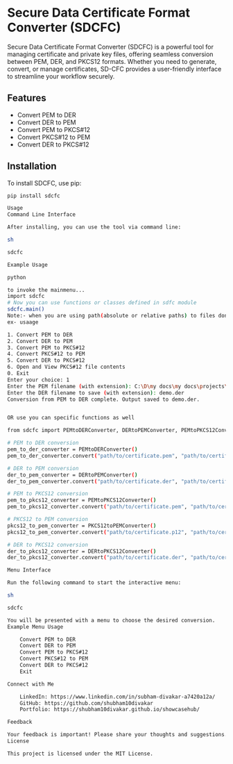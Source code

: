 # Secure Data Certificate Format Converter (SDCFC)

Secure Data Certificate Format Converter (SDCFC) is a powerful tool for managing certificate and private key files, offering seamless conversion between PEM, DER, and PKCS12 formats. Whether you need to generate, convert, or manage certificates, SD-CFC provides a user-friendly interface to streamline your workflow securely.

## Features
- Convert PEM to DER
- Convert DER to PEM
- Convert PEM to PKCS#12
- Convert PKCS#12 to PEM
- Convert DER to PKCS#12

## Installation
To install SDCFC, use pip:
```sh
pip install sdcfc

Usage
Command Line Interface

After installing, you can use the tool via command line:

sh

sdcfc

Example Usage

python

to invoke the mainmenu...
import sdcfc
# Now you can use functions or classes defined in sdfc module
sdcfc.main()
Note:- when you are using path(absolute or relative paths) to files donot enclose them in either '' or "" quotes in any environment.
ex- usaage

1. Convert PEM to DER
2. Convert DER to PEM
3. Convert PEM to PKCS#12
4. Convert PKCS#12 to PEM
5. Convert DER to PKCS#12
6. Open and View PKCS#12 file contents
0. Exit
Enter your choice: 1
Enter the PEM filename (with extension): C:\D\my docs\my docs\projects\Self signed cert generator\Quick Self Signed Cert Generator Tool\quick self signed cert generator tool\quick_cert_conversion_tool\quick_cert_conversion_tool\demonew.pem
Enter the DER filename to save (with extension): demo.der
Conversion from PEM to DER complete. Output saved to demo.der.


OR use you can specific functions as well

from sdcfc import PEMtoDERConverter, DERtoPEMConverter, PEMtoPKCS12Converter, PKCS12toPEMConverter, DERtoPKCS12Converter

# PEM to DER conversion
pem_to_der_converter = PEMtoDERConverter()
pem_to_der_converter.convert("path/to/certificate.pem", "path/to/certificate.der")

# DER to PEM conversion
der_to_pem_converter = DERtoPEMConverter()
der_to_pem_converter.convert("path/to/certificate.der", "path/to/certificate.pem")

# PEM to PKCS12 conversion
pem_to_pkcs12_converter = PEMtoPKCS12Converter()
pem_to_pkcs12_converter.convert("path/to/certificate.pem", "path/to/certificate.p12", password="your_password")

# PKCS12 to PEM conversion
pkcs12_to_pem_converter = PKCS12toPEMConverter()
pkcs12_to_pem_converter.convert("path/to/certificate.p12", "path/to/certificate.pem", password="your_password")

# DER to PKCS12 conversion
der_to_pkcs12_converter = DERtoPKCS12Converter()
der_to_pkcs12_converter.convert("path/to/certificate.der", "path/to/certificate.p12", password="your_password")

Menu Interface

Run the following command to start the interactive menu:

sh

sdcfc

You will be presented with a menu to choose the desired conversion.
Example Menu Usage

    Convert PEM to DER
    Convert DER to PEM
    Convert PEM to PKCS#12
    Convert PKCS#12 to PEM
    Convert DER to PKCS#12
    Exit

Connect with Me

    LinkedIn: https://www.linkedin.com/in/subham-divakar-a7420a12a/
    GitHub: https://github.com/shubham10divakar
    Portfolio: https://shubham10divakar.github.io/showcasehub/

Feedback

Your feedback is important! Please share your thoughts and suggestions.
License

This project is licensed under the MIT License.